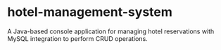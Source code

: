 # hotel-management-system
A Java-based console application for managing hotel reservations with MySQL integration to perform CRUD operations.

